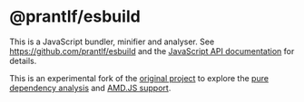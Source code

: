 # @prantlf/esbuild

This is a JavaScript bundler, minifier and analyser. See https://github.com/prantlf/esbuild and the [JavaScript API documentation](https://github.com/prantlf/esbuild/blob/master/docs/js-api.md) for details.

This is an experimental fork of the [original project](https://github.com/evanw/esbuild) to explore the [pure dependency analysis](https://github.com/prantlf/esbuild/commits/analyse) and [AMD.JS support](https://github.com/prantlf/esbuild/commits/amdjs).
